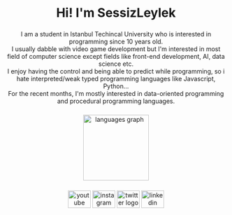 <h1 align="center">Hi! I'm SessizLeylek</h1>

###

<p align="center">I am a student in Istanbul Techincal University who is interested in programming since 10 years old.<br>I usually dabble with video game development but I'm interested in most field of computer science except fields like front-end development, AI, data science etc.<br>I enjoy having the control and being able to predict while programming, so i hate interpreted/weak typed programming languages like Javascript, Python...<br>For the recent months, I'm mostly interested in data-oriented programming and procedural programming languages.</p>

###

<div align="center">
  <img src="https://github-readme-stats.vercel.app/api/top-langs?username=sessizleylek&locale=en&hide_title=false&layout=compact&card_width=320&langs_count=5&theme=dracula&hide_border=false&order=2" height="150" alt="languages graph"  />
</div>

###

<div align="center">
  <a href="https://www.youtube.com/@kursatkuyumcu"><img src="https://raw.githubusercontent.com/maurodesouza/profile-readme-generator/master/src/assets/icons/social/youtube/default.svg" width="52" height="40" alt="youtube logo"  /></a>
  <a href = "https://www.instagram.com/sessizleylek/"><img src="https://raw.githubusercontent.com/maurodesouza/profile-readme-generator/master/src/assets/icons/social/instagram/default.svg" width="52" height="40" alt="instagram logo"  /></a>
  <a href="https://x.com/sessizleylek"><img src="https://raw.githubusercontent.com/maurodesouza/profile-readme-generator/master/src/assets/icons/social/twitter/default.svg" width="52" height="40" alt="twitter logo"  /></a>
  <a href="https://www.linkedin.com/in/kursatkuyumcu"><img src="https://raw.githubusercontent.com/maurodesouza/profile-readme-generator/master/src/assets/icons/social/linkedin/default.svg" width="52" height="40" alt="linkedin logo"  /></a>
</div>

###
